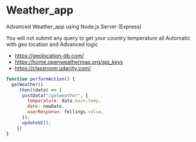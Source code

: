 # Weather_app
Advanced Weather_app using Node.js Server (Express)

You will not submit any query to get your country temperature 
all Automatic with geo location and Advanced logic 
*  https://geolocation-db.com/
*  https://home.openweathermap.org/api_keys
*  https://classroom.udacity.com/


```javascript
function performAction() {
  getWeather()
    .then((data) => {
      postData("/getweather", {
        temperature: data.main.temp,
        date: newDate,
        userResponse: fellings.value,
      });
      updateUI();
    })   
}
```
